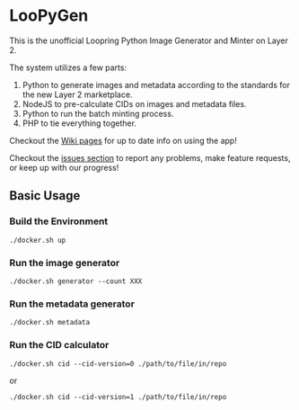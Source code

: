 # LooPyGen

This is the unofficial Loopring Python Image Generator and Minter on Layer 2.

The system utilizes a few parts:

1. Python to generate images and metadata according to the standards for the new Layer 2 marketplace.
2. NodeJS to pre-calculate CIDs on images and metadata files.
3. Python to run the batch minting process.
4. PHP to tie everything together.

Checkout the [Wiki pages](https://github.com/sk33z3r/loopymint2/wiki/Getting-Started) for up to date info on using the app!

Checkout the [issues section](https://github.com/sk33z3r/loopymint2/issues) to report any problems, make feature requests, or keep up with our progress!

## Basic Usage

### Build the Environment

```plaintext
./docker.sh up
```

### Run the image generator

```plaintext
./docker.sh generator --count XXX
```

### Run the metadata generator

```plaintext
./docker.sh metadata
```

### Run the CID calculator

```plaintext
./docker.sh cid --cid-version=0 ./path/to/file/in/repo
```

or

```plaintext
./docker.sh cid --cid-version=1 ./path/to/file/in/repo
```

